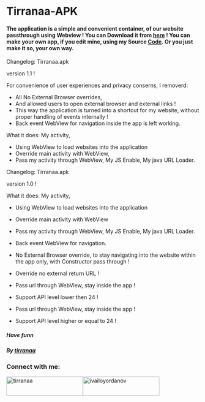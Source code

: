 # Tirranaa-APK

#### The application is a simple and convenient container, of our website passthrough using Webview ! You can Download it from [here](https://github.com/tirranaa/Tirranaa-APK/raw/main/com.tirranaa/Tirranaa.apk) ! You can make your own app, if you edit mine, using my Source [Code](https://github.com/tirranaa/Tirranaa-APK). Or you just make it so, your own way.

Changelog: Tirranaa.apk

version 1.1 !

For convenience of user experiences and privacy conserns, 
I removerd: 
- All No External Browser overrides, 
- And allowed users to open external browser and external links !
- This way the application is turned into a shortcut for my website, without proper handling of events internally !
- Back event WebView for navigation inside the app is left working.

What it does:
My activity,
- Using WebView to load websites into the application
- Override main activity with WebView,
- Pass my activity through WebView, My JS Enable, My java URL Loader.

Changelog: Tirranaa.apk

version 1.0 ! 

What it does:
My activity, 
- Using WebView to load websites into the application
- Override main activity with WebView 
- Pass my activity through WebView, My JS Enable, My java URL Loader.
- Back event WebView for navigation.

- No External Browser override, to stay navigating into the website within the app only, with Constructor pass through ! 
- Override no external return URL !
- Pass url through WebView, stay inside the app !
- Support API level lower then 24 !
- Pass url through WebView, stay inside the app ! 
- Support API level higher or equal to 24 !



##### Have funn
##### By [tirranaa](https://github.com/tirranaa)

<h3 align="left">Connect with me:</h3><p align="left">
<a href="https://fb.com/tirranaa" target="blank"><img align="center" src="https://github.com/tirranaa/t/blob/main/images/FacebookProfile.gif" alt="tirranaa" height="50" width="200" /></a><a href="https://www.youtube.com/channel/UCdhWA8nAebq3mKQsS4tYbBw?sub_confirmation=1" target="blank"><img align="center" src="https://github.com/tirranaa/t/blob/main/images/IvayloYordanov.gif" alt="ivailoyordanov" height="50" width="200" /></a></p>
